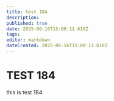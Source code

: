 ```yaml
---
title: test 184
description: 
published: true
date: 2025-06-16T15:00:11.610Z
tags: 
editor: markdown
dateCreated: 2025-06-16T15:00:11.610Z
---
```


# TEST 184
this is test 184
